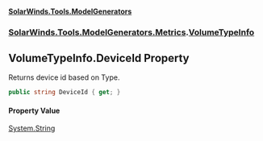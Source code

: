 #### [SolarWinds.Tools.ModelGenerators](index.md 'index')
### [SolarWinds.Tools.ModelGenerators.Metrics](index.md#SolarWinds.Tools.ModelGenerators.Metrics 'SolarWinds.Tools.ModelGenerators.Metrics').[VolumeTypeInfo](VolumeTypeInfo.md 'SolarWinds.Tools.ModelGenerators.Metrics.VolumeTypeInfo')

## VolumeTypeInfo.DeviceId Property

Returns device id based on Type.

```csharp
public string DeviceId { get; }
```

#### Property Value
[System.String](https://docs.microsoft.com/en-us/dotnet/api/System.String 'System.String')